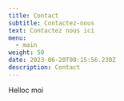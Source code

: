 ```yaml
---
title: Contact
subtitle: Contactez-nous
text: Contactez nous ici
menu:
  - main
weight: 50
date: 2023-06-20T08:15:56.230Z
description: Contact
---
```

Helloc moi